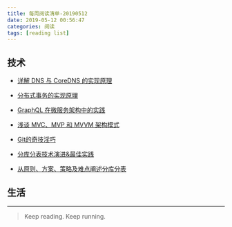 ```yaml
---
title: 每周阅读清单-20190512
date: 2019-05-12 00:56:47
categories: 阅读
tags: [reading list]
---
```


## 技术

- [详解 DNS 与 CoreDNS 的实现原理](https://draveness.me/dns-coredns)

- [分布式事务的实现原理](https://draveness.me/distributed-transaction-principle)

- [GraphQL 在微服务架构中的实践](https://draveness.me/graphql-microservice)

- [浅谈 MVC、MVP 和 MVVM 架构模式](https://draveness.me/mvx)

- [Git的奇技淫巧](https://github.com/521xueweihan/git-tips)

<!-- more -->

- [分库分表技术演进&最佳实践](https://yq.aliyun.com/articles/666034)

- [从原则、方案、策略及难点阐述分库分表](https://yq.aliyun.com/articles/653109)

## 生活

---

> Keep reading. Keep running.

